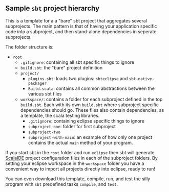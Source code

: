 ## Sample `sbt` project hierarchy
This is a template for a a "bare" sbt project that aggregates several subprojects.
The main pattern is that of having your application specific code into a subproject, and then stand-alone dependencies in seperate subprojects.

The folder structure is:
* `root`
  * `.gitignore`: containing all sbt specific things to ignore
  * `build.sbt`: the "bare" project definition
  * `project/`    
    * `plugins.sbt`: loads two plugins: `sbteclipse` and `sbt-native-packager`
    * `Build.scala`: contains all common abstractions between the various sbt files
  * `workspace/`: contains a folder for each subproject defined in the top `build.sbt`. Each with its own `build.sbt` where subproject specific dependencies should go. These files also contain dependencies, as a template, the scala testing libraries.
    * `.gitignore`: containing eclipse specific things to ignore
    * `subproject-one`: folder for first subproject
    * `subproject-two`
    * `subproject-with-main`: an example of how only one project contains the actual `main` method of your program.

If you start sbt in the `root` folder and run `eclipse` then sbt will generate [ScalaIDE](http://scala-ide.org/) project configuration files in each of the subproject folders. By setting your eclipse workspace in the `workspace` folder you have a convenient way to import all projects directly into eclipse, ready to run!

You can even download this template, compile, run, and test the silly program with `sbt` predefined tasks `compile`, and `test`.